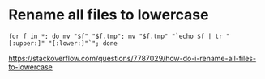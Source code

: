 # Rename all files to lowercase

	for f in *; do mv "$f" "$f.tmp"; mv "$f.tmp" "`echo $f | tr "[:upper:]" "[:lower:]"`"; done

<https://stackoverflow.com/questions/7787029/how-do-i-rename-all-files-to-lowercase>